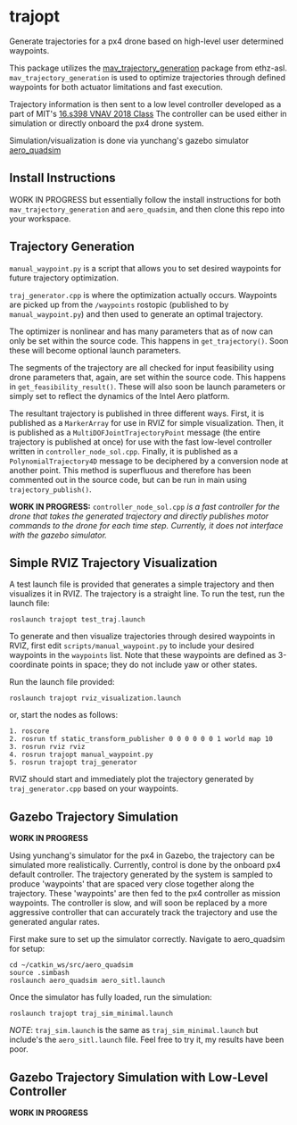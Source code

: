 # trajopt

Generate trajectories for a px4 drone based on high-level user determined waypoints.

This package utilizes the [mav_trajectory_generation](https://github.com/ethz-asl/mav_trajectory_generation) package from ethz-asl.
``mav_trajectory_generation`` is used to optimize trajectories through defined waypoints for both actuator limitations and fast execution.

Trajectory information is then sent to a low level controller developed as a part of MIT's [16.s398 VNAV 2018 Class](https://github.mit.edu/VNAV2018)
The controller can be used either in simulation or directly onboard the px4 drone system.

Simulation/visualization is done via yunchang's gazebo simulator [aero_quadsim](https://github.mit.edu/yunchang/aero_quadsim)


## Install Instructions

WORK IN PROGRESS but essentially follow the install instructions for both ```mav_trajectory_generation``` and ```aero_quadsim```, and then clone this repo into your workspace.


## Trajectory Generation

``manual_waypoint.py`` is a script that allows you to set desired waypoints for future trajectory optimization.

``traj_generator.cpp`` is where the optimization actually occurs. Waypoints are picked up from the ```/waypoints``` rostopic (published to by ```manual_waypoint.py```) and then used to generate an optimal trajectory.

The optimizer is nonlinear and has many parameters that as of now can only be set within the source code. This happens in ```get_trajectory()```. Soon these will become optional launch parameters.

The segments of the trajectory are all checked for input feasibility using drone parameters that, again, are set within the source code. This happens in ```get_feasibility_result()```. These will also soon be launch parameters or simply set to reflect the dynamics of the Intel Aero platform.

The resultant trajectory is published in three different ways. First, it is published as a ```MarkerArray``` for use in RVIZ for simple visualization. Then, it is published as a ```MultiDOFJointTrajectoryPoint``` message (the entire trajectory is published at once) for use with the fast low-level controller written in ```controller_node_sol.cpp```. Finally, it is published as a ```PolynomialTrajectory4D``` message to be deciphered by a conversion node at another point. This method is superfluous and therefore has been commented out in the source code, but can be run in main using ```trajectory_publish()```.

**WORK IN PROGRESS:**
``controller_node_sol.cpp`` *is a fast controller for the drone that takes the generated trajectory and directly publishes motor commands to the drone for each time step. Currently, it does not interface with the gazebo simulator.*

## Simple RVIZ Trajectory Visualization

A test launch file is provided that generates a simple trajectory and then visualizes it in RVIZ. The trajectory is a straight line. To run the test, run the launch file:
```
roslaunch trajopt test_traj.launch
```

To generate and then visualize trajectories through desired waypoints in RVIZ, first edit ```scripts/manual_waypoint.py``` to include your desired waypoints in the ```waypoints``` list. Note that these waypoints are defined as 3-coordinate points in space; they do not include yaw or other states.

Run the launch file provided:
```
roslaunch trajopt rviz_visualization.launch
```

or, start the nodes as follows:
```
1. roscore
2. rosrun tf static_transform_publisher 0 0 0 0 0 0 1 world map 10
3. rosrun rviz rviz
4. rosrun trajopt manual_waypoint.py
5. rosrun trajopt traj_generator
```

RVIZ should start and immediately plot the trajectory generated by ```traj_generator.cpp``` based on your waypoints.


## Gazebo Trajectory Simulation

**WORK IN PROGRESS**

Using yunchang's simulator for the px4 in Gazebo, the trajectory can be simulated more realistically. Currently, control is done by the onboard px4 default controller. The trajectory generated by the system is sampled to produce 'waypoints' that are spaced very close together along the trajectory. These 'waypoints' are then fed to the px4 controller as mission waypoints. The controller is slow, and will soon be replaced by a more aggressive controller that can accurately track the trajectory and use the generated angular rates.

First make sure to set up the simulator correctly. Navigate to aero_quadsim for setup:
```
cd ~/catkin_ws/src/aero_quadsim
source .simbash
roslaunch aero_quadsim aero_sitl.launch
```

Once the simulator has fully loaded, run the simulation:
```
roslaunch trajopt traj_sim_minimal.launch
```

*NOTE*: ```traj_sim.launch``` is the same as ```traj_sim_minimal.launch``` but include's the ```aero_sitl.launch``` file. Feel free to try it, my results have been poor.


## Gazebo Trajectory Simulation with Low-Level Controller

**WORK IN PROGRESS**
